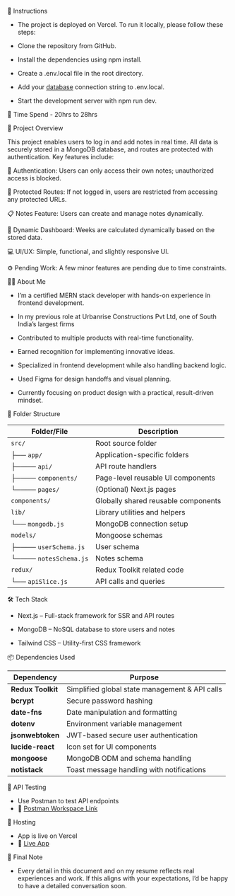 🔷 Instructions

- The project is deployed on Vercel. To run it locally, please follow these steps:

- Clone the repository from GitHub.

- Install the dependencies using npm install.

- Create a .env.local file in the root directory.

- Add your [database](.env.local) connection string to .env.local.

- Start the development server with npm run dev.




🔷 Time Spend - 20hrs to 28hrs




🔷 Project Overview

This project enables users to log in and add notes in real time. All data is securely stored in a MongoDB database, and routes are protected with authentication. Key features include:

🔐 Authentication: Users can only access their own notes; unauthorized access is blocked.

📂 Protected Routes: If not logged in, users are restricted from accessing any protected URLs.

📋 Notes Feature: Users can create and manage notes dynamically.

📅 Dynamic Dashboard: Weeks are calculated dynamically based on the stored data.

💻 UI/UX: Simple, functional, and slightly responsive UI.

⚙️ Pending Work: A few minor features are pending due to time constraints.




👨‍💻 About Me

- I’m a certified MERN stack developer with hands-on experience in frontend development. 

- In my previous role at Urbanrise Constructions Pvt Ltd, one of South India’s largest firms

- Contributed to multiple products with real-time functionality.

- Earned recognition for implementing innovative ideas.

- Specialized in frontend development while also handling backend logic.

- Used Figma for design handoffs and visual planning.

- Currently focusing on product design with a practical, result-driven mindset.




📁 Folder Structure

| Folder/File            | Description                         |
| ---------------------- | ----------------------------------- |
| `src/`                 | Root source folder                  |
| ├── `app/`             | Application-specific folders        |
| ├──── `api/`           | API route handlers                  |
| ├──── `components/`    | Page-level reusable UI components   |
| └──── `pages/`         | (Optional) Next.js pages            |
| `components/`          | Globally shared reusable components |
| `lib/`                 | Library utilities and helpers       |
| └── `mongodb.js`       | MongoDB connection setup            |
| `models/`              | Mongoose schemas                    |
| ├──── `userSchema.js`  | User schema                         |
| └──── `notesSchema.js` | Notes schema                        |
| `redux/`               | Redux Toolkit related code          |
| └── `apiSlice.js`      | API calls and queries               |





🛠️ Tech Stack

- Next.js – Full-stack framework for SSR and API routes

- MongoDB – NoSQL database to store users and notes

- Tailwind CSS – Utility-first CSS framework




📦 Dependencies Used

| Dependency        | Purpose                                        |
| ----------------- | ---------------------------------------------- |
| **Redux Toolkit** | Simplified global state management & API calls |
| **bcrypt**        | Secure password hashing                        |
| **date-fns**      | Date manipulation and formatting               |
| **dotenv**        | Environment variable management                |
| **jsonwebtoken**  | JWT-based secure user authentication           |
| **lucide-react**  | Icon set for UI components                     |
| **mongoose**      | MongoDB ODM and schema handling                |
| **notistack**     | Toast message handling with notifications      |




🔌 API Testing

- Use Postman to test API endpoints
- 🔗 [Postman Workspace Link](https://martian-robot-496005.postman.co/workspace/Team-Workspace~6de5bd93-27bf-4d69-8b7b-1fe94007fca7/request/32018086-32635c1d-5689-40d8-94e2-98ddb21b5751)




🚀 Hosting

- App is live on Vercel
- 🔗 [Live App](https://ten-twenty-two.vercel.app/login)




📝 Final Note

- Every detail in this document and on my resume reflects real experiences and work. If this aligns with your expectations, I’d be happy to have a detailed conversation soon.





